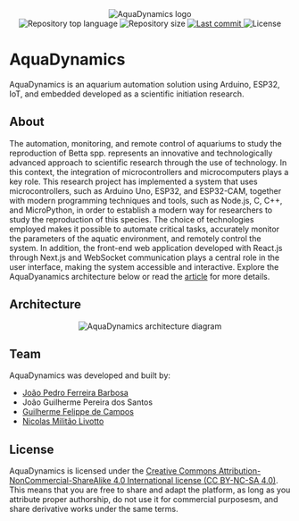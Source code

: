 <div align="center">
  <img alt="AquaDynamics logo" src="https://github.com/ojpbarbosa/aquadynamics/assets/79005271/600285b9-c063-4fee-9a6f-28bde7aa94c5">
</div>

<div align="center">
  <img src="https://img.shields.io/github/languages/top/ojpbarbosa/aquadynamics.svg" alt="Repository top language">
  <img src="https://img.shields.io/github/repo-size/ojpbarbosa/aquadynamics.svg" alt="Repository size">
  <a href="https://github.com/ojpbarbosa/aquadynamics/commits">
    <img src="https://img.shields.io/github/last-commit/ojpbarbosa/aquadynamics.svg" alt="Last commit">
  </a>
  <img src="https://img.shields.io/github/license/ojpbarbosa/aquadynamics.svg" alt="License">
</div>

# AquaDynamics
AquaDynamics is an aquarium automation solution using Arduino, ESP32, IoT, and embedded developed as a scientific initiation research.

## About
The automation, monitoring, and remote control of aquariums to study the reproduction of Betta spp. represents an innovative and technologically advanced approach to scientific research through the use of technology. In this context, the integration of microcontrollers and microcomputers plays a key role. This research project has implemented a system that uses microcontrollers, such as Arduino Uno, ESP32, and ESP32-CAM, together with modern programming techniques and tools, such as Node.js, C, C++, and MicroPython, in order to establish a modern way for researchers to study the reproduction of this species. The choice of technologies employed makes it possible to automate critical tasks, accurately monitor the parameters of the aquatic environment, and remotely control the system. In addition, the front-end web application developed with React.js through Next.js and WebSocket communication plays a central role in the user interface, making the system accessible and interactive. Explore the AquaDyanamics architecture below or read the [article](https://drive.google.com/file/d/16vz3WENcYiL0AsAz-VDRkILq1R-d74Ie/view) for more details.

## Architecture
<div align="center">
  <img alt="AquaDynamics architecture diagram" src="https://github.com/ojpbarbosa/aquadynamics/assets/79005271/b26f97b6-23c6-4fe7-a8cb-9de6a4ecc7a6">
</div>

## Team
AquaDynamics was developed and built by:
- [João Pedro Ferreira Barbosa](https://github.com/ojpbarbosa)
- João Guilherme Pereira dos Santos
- [Guilherme Felippe de Campos](https://github.com/Gui-Felippe)
- [Nicolas Militão Livotto](https://github.com/nimilitao)

## License
AquaDynamics is licensed under the [Creative Commons Attribution-NonCommercial-ShareAlike 4.0 International license (CC BY-NC-SA 4.0)](https://creativecommons.org/licenses/by-nc-sa/4.0/). This means that you are free to share and adapt the platform, as long as you attribute proper authorship, do not use it for commercial purposesm, and share derivative works under the same terms.
